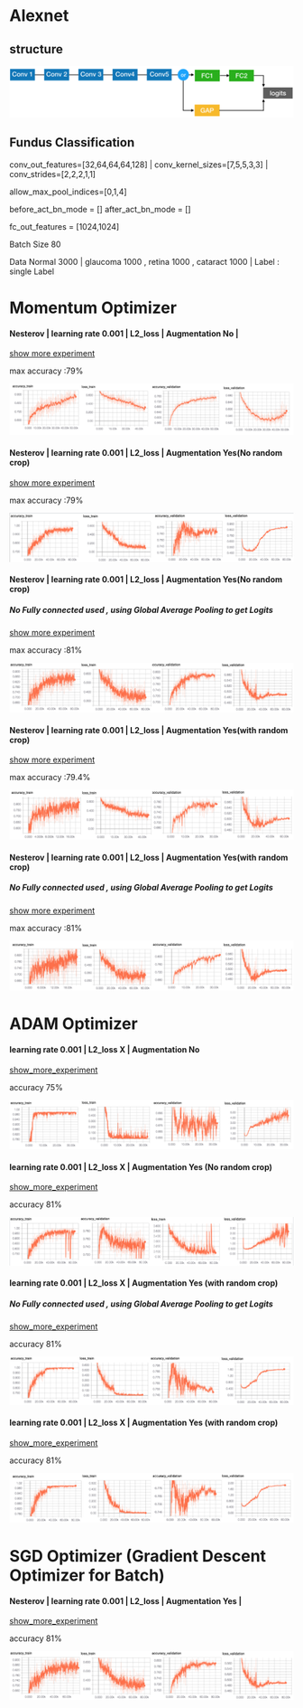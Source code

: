# Alexnet

## structure 

![Alt_text](readme_pic/structure.png)

## Fundus Classification 

conv_out_features=[32,64,64,64,128] | conv_kernel_sizes=[7,5,5,3,3] | conv_strides=[2,2,2,1,1]

allow_max_pool_indices=[0,1,4]

before_act_bn_mode = [] after_act_bn_mode = []

fc_out_features = [1024,1024]

Batch Size 80 

Data Normal 3000 | glaucoma 1000 , retina 1000 , cataract 1000 | Label : single Label 

# Momentum Optimizer

#### Nesterov | learning rate 0.001 | L2_loss | Augmentation No | 
[show more experiment](https://github.com/SoulDuck/Alexnet/blob/master/experiment/momentum/result_0.md)

max accuracy :79%

![Alt_text](readme_pic/fundus_0_result.png)

#### Nesterov | learning rate 0.001 | L2_loss | Augmentation Yes(No random crop)
[show more experiment](https://github.com/SoulDuck/Alexnet/blob/master/experiment/momentum/result_1.md)

max accuracy :79%

![Alt_text](readme_pic/fundus_6_0_result.png)

#### Nesterov | learning rate 0.001 | L2_loss | Augmentation Yes(No random crop)

##### No Fully connected used , using Global Average Pooling to get Logits

[show more experiment](https://github.com/SoulDuck/Alexnet/blob/master/experiment/momentum/result_2.md)

max accuracy :81%

![Alt_text](readme_pic/fundus_7_0_result.png)


#### Nesterov | learning rate 0.001 | L2_loss | Augmentation Yes(with random crop)
[show more experiment](https://github.com/SoulDuck/Alexnet/blob/master/experiment/momentum/result_3.md)

max accuracy :79.4%

![Alt_text](readme_pic/fundus_10_0_result.png)

#### Nesterov | learning rate 0.001 | L2_loss | Augmentation Yes(with random crop)

##### No Fully connected used , using Global Average Pooling to get Logits

[show more experiment](https://github.com/SoulDuck/Alexnet/blob/master/experiment/momentum/result_4.md)

max accuracy :81%

![Alt_text](readme_pic/fundus_11_0_result.png)






# ADAM Optimizer 

#### learning rate 0.001 | L2_loss X | Augmentation No
[show_more_experiment](https://github.com/SoulDuck/Alexnet/blob/master/experiment/Adam/result_0.md)

accuracy 75%

![Alt_text](readme_pic/fundus_1_result.png)




#### learning rate 0.001 | L2_loss X | Augmentation Yes (No random crop)
[show_more_experiment](https://github.com/SoulDuck/Alexnet/blob/master/experiment/Adam/result_1.md)
 
accuracy 81%

![Alt_text](readme_pic/fundus_4_result.png)


#### learning rate 0.001 | L2_loss X | Augmentation Yes (with random crop)
##### No Fully connected used , using Global Average Pooling to get Logits
[show_more_experiment](https://github.com/SoulDuck/Alexnet/blob/master/experiment/Adam/result_2.md)


accuracy 81%

![Alt_text](readme_pic/fundus_12_0_result.png)

#### learning rate 0.001 | L2_loss X | Augmentation Yes (with random crop)
[show_more_experiment](https://github.com/SoulDuck/Alexnet/blob/master/experiment/Adam/result_3.md)


accuracy 81%

![Alt_text](readme_pic/fundus_13_0_result.png)




# SGD Optimizer (Gradient Descent Optimizer for Batch)

#### Nesterov | learning rate 0.001 | L2_loss | Augmentation Yes | 

[show_more_experiment](https://github.com/SoulDuck/Alexnet/blob/master/experiment/SGD/result_0.md)

accuracy 81%

![Alt_text](readme_pic/fundus_9_0_result.png)
